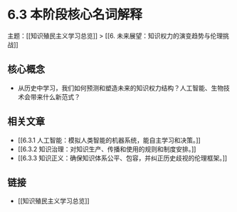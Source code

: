 # 6.3 本阶段核心名词解释

主题：[[知识殖民主义学习总览]] > [[6. 未来展望：知识权力的演变趋势与伦理挑战]]

## 核心概念

- 从历史中学习，我们如何预测和塑造未来的知识权力结构？人工智能、生物技术会带来什么新范式？

## 相关文章

- [[6.3.1 人工智能：模拟人类智能的机器系统，能自主学习和决策。]]
- [[6.3.2 知识治理：对知识生产、传播和使用的规则和制度安排。]]
- [[6.3.3 知识正义：确保知识体系公平、包容，并纠正历史歧视的伦理框架。]]

## 链接

- [[知识殖民主义学习总览]]
